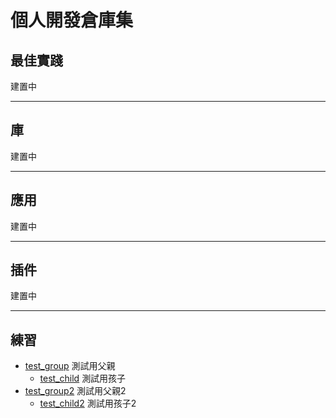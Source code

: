個人開發倉庫集
===

[//]: # (<TOPIC_START>)

## 最佳實踐
建置中  

[//]: # (<TOPIC_END>)

---

[//]: # (<TOPIC_START>)

## 庫
建置中

[//]: # (<TOPIC_END>)

---

[//]: # (<TOPIC_START>)

## 應用
建置中

[//]: # (<TOPIC_END>)

---

[//]: # (<TOPIC_START>)

## 插件
建置中

[//]: # (<TOPIC_END>)

---

[//]: # (<TOPIC_START>)

## 練習
- [test_group](https://github.com/frank-wcw/playground_three) 測試用父親
  - [test_child](https://github.com/frank-wcw/playground_three/tree/main/1.%E5%9F%BA%E6%9C%AC3D%E5%A0%B4%E6%99%AF) 測試用孩子
- [test_group2](https://github.com/frank-wcw/playground_three) 測試用父親2
  - [test_child2](https://github.com/frank-wcw/playground_three/tree/main/1.%E5%9F%BA%E6%9C%AC3D%E5%A0%B4%E6%99%AF) 測試用孩子2

[//]: # (<TOPIC_END>)